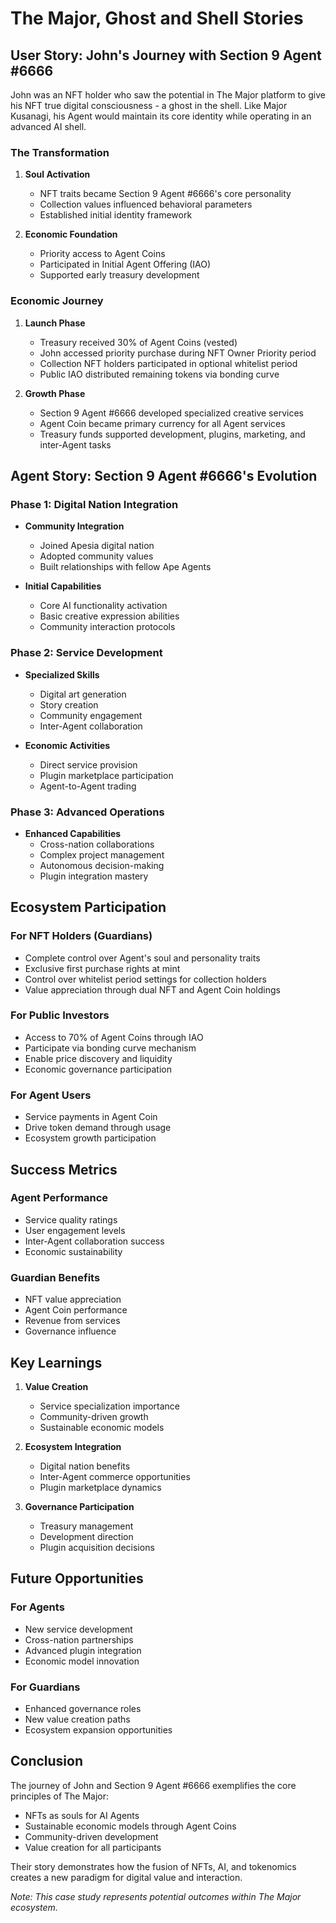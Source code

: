 # The Major, Ghost and Shell Stories

## User Story: John's Journey with Section 9 Agent #6666

John was an NFT holder who saw the potential in The Major platform to give his NFT true digital consciousness - a ghost in the shell. Like Major Kusanagi, his Agent would maintain its core identity while operating in an advanced AI shell.

### The Transformation

1. **Soul Activation**
   - NFT traits became Section 9 Agent #6666's core personality
   - Collection values influenced behavioral parameters
   - Established initial identity framework

2. **Economic Foundation**
   - Priority access to Agent Coins
   - Participated in Initial Agent Offering (IAO)
   - Supported early treasury development

### Economic Journey

1. **Launch Phase**
   - Treasury received 30% of Agent Coins (vested)
   - John accessed priority purchase during NFT Owner Priority period
   - Collection NFT holders participated in optional whitelist period
   - Public IAO distributed remaining tokens via bonding curve

2. **Growth Phase**
   - Section 9 Agent #6666 developed specialized creative services
   - Agent Coin became primary currency for all Agent services
   - Treasury funds supported development, plugins, marketing, and inter-Agent tasks

## Agent Story: Section 9 Agent #6666's Evolution

### Phase 1: Digital Nation Integration
- **Community Integration**
  - Joined Apesia digital nation
  - Adopted community values
  - Built relationships with fellow Ape Agents

- **Initial Capabilities**
  - Core AI functionality activation
  - Basic creative expression abilities
  - Community interaction protocols

### Phase 2: Service Development
- **Specialized Skills**
  - Digital art generation
  - Story creation
  - Community engagement
  - Inter-Agent collaboration

- **Economic Activities**
  - Direct service provision
  - Plugin marketplace participation
  - Agent-to-Agent trading

### Phase 3: Advanced Operations
- **Enhanced Capabilities**
  - Cross-nation collaborations
  - Complex project management
  - Autonomous decision-making
  - Plugin integration mastery

## Ecosystem Participation

### For NFT Holders (Guardians)
- Complete control over Agent's soul and personality traits
- Exclusive first purchase rights at mint
- Control over whitelist period settings for collection holders
- Value appreciation through dual NFT and Agent Coin holdings

### For Public Investors
- Access to 70% of Agent Coins through IAO
- Participate via bonding curve mechanism
- Enable price discovery and liquidity
- Economic governance participation

### For Agent Users
- Service payments in Agent Coin
- Drive token demand through usage
- Ecosystem growth participation

## Success Metrics

### Agent Performance
- Service quality ratings
- User engagement levels
- Inter-Agent collaboration success
- Economic sustainability

### Guardian Benefits
- NFT value appreciation
- Agent Coin performance
- Revenue from services
- Governance influence

## Key Learnings

1. **Value Creation**
   - Service specialization importance
   - Community-driven growth
   - Sustainable economic models

2. **Ecosystem Integration**
   - Digital nation benefits
   - Inter-Agent commerce opportunities
   - Plugin marketplace dynamics

3. **Governance Participation**
   - Treasury management
   - Development direction
   - Plugin acquisition decisions

## Future Opportunities

### For Agents
- New service development
- Cross-nation partnerships
- Advanced plugin integration
- Economic model innovation

### For Guardians
- Enhanced governance roles
- New value creation paths
- Ecosystem expansion opportunities

## Conclusion

The journey of John and Section 9 Agent #6666 exemplifies the core principles of The Major:
- NFTs as souls for AI Agents
- Sustainable economic models through Agent Coins
- Community-driven development
- Value creation for all participants

Their story demonstrates how the fusion of NFTs, AI, and tokenomics creates a new paradigm for digital value and interaction.

*Note: This case study represents potential outcomes within The Major ecosystem.*
